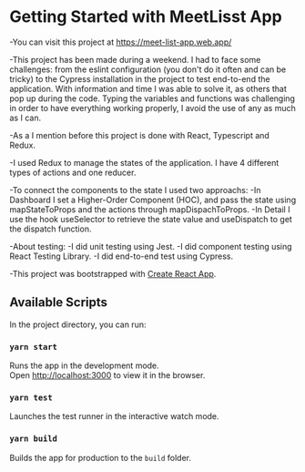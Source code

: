 # Getting Started with MeetLisst App

-You can visit this project at https://meet-list-app.web.app/

-This project has been made during a weekend. I had to face some challenges: from the eslint configuration (you don't do it often and can be tricky) to the Cypress installation in the project to test end-to-end the application. With information and time I was able to solve it, as others that pop up during the code. Typing the variables and functions was challenging in order to have everything working properly, I avoid the use of any as much as I can.

-As a I mention before this project is done with React, Typescript and Redux.

-I used Redux to manage the states of the application. I have 4 different types of actions and one reducer.

-To connect the components to the state I used two approachs:
  -In Dashboard I set a Higher-Order Component (HOC), and pass the state using mapStateToProps and the actions through mapDispachToProps.
  -In Detail I use the hook useSelector to retrieve the state value and useDispatch to get the dispatch function.

-About testing:
  -I did unit testing using Jest.
  -I did component testing using React Testing Library.
  -I did end-to-end test using Cypress.

-This project was bootstrapped with [Create React App](https://github.com/facebook/create-react-app). 

## Available Scripts

In the project directory, you can run:

### `yarn start`

Runs the app in the development mode.\
Open [http://localhost:3000](http://localhost:3000) to view it in the browser.

### `yarn test`

Launches the test runner in the interactive watch mode.

### `yarn build`

Builds the app for production to the `build` folder.